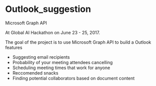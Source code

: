 # Outlook_suggestion
Microsoft Graph API

At Global AI Hackathon on June 23 - 25, 2017. 

The goal of the project is to use Microsoft Graph API to build a Outlook features
* Suggesting email recipients
* Probability of your meeting attendees cancelling
* Scheduling meeting times that work for anyone
* Reccomended snacks
* Finding potential collaborators based on document content
